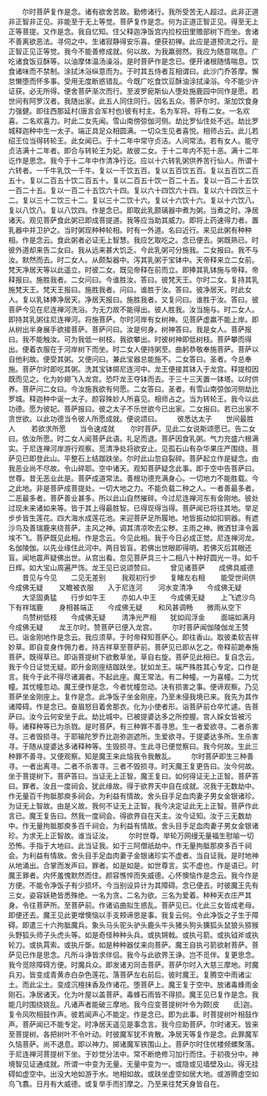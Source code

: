 <!-- { "loadSidebar": true } -->
　　尔时菩萨复作是念。诸有欲舍苦故。勤修诸行。我所受苦无人超过。此非正道非正智非正见。非能至于无上等觉。菩萨复作是念。何为正道正智正见。得至无上正等菩提。又作是念。我自忆知。住父释迦净饭宫内捡校田里赡部树下而坐。舍诸不善离欲恶法。寻伺之中。生诸寂静得安乐喜。便获初禅。此应是道预流之行。是正智正见正等觉。我今不能善修成就。何以故。为我羸弱然。我应为随意喘息。广吃诸食饭豆酥等。以油摩体温汤澡浴。是时菩萨作是念已。便开诸根随情喘息。饮食诸味而不禁制。涂拭沐浴纵意而为。于时其五侍者互相谓曰。此沙门乔答摩。懈怠懒堕而怀多事。受用无度断惑错乱。今既广吃食饮豆酥油涂拭澡浴。今不能少许证获。必无所得。便舍菩萨渐次而行。至波罗痆斯仙人堕处施鹿园中同作是愿。若世间有阿罗汉者。我随出家。此五人同住同行。因名五众。菩萨尔时。渐加饮食身力强健。即往西那延村(唐言会军村也)彼有村主。名为军将。将有二女。一名欢喜。二名欢喜力。时此二女先闻。雪山南傍弶伽河侧。劫比罗仙住处不远。劫比罗城释迦种中生一太子。端正具足众相圆满。一切众生见者喜悦。相师占云。此儿若绍王位当得转轮王。此女闻已。于十二年中常守贞洁。人间常法。若有女人。能守贞洁满十二年者。即合与转轮王为妃。故彼二女。于十二年内不犯十恶。满十二年讫作是思念。我今于十二年中作清净行讫。应以十六转乳粥供养苦行仙人。所谓十六转者。一千牛乳饮一千牛。复以一千饮五百。复以五百饮五百。复以五百饮二百五十。复以二百五十饮二百五十。复以二百五十饮一百二十五。复以一百二十五饮一百二十五。复以一百二十五饮六十四。复以六十四饮六十四。复以六十四饮三十二。复以三十二饮三十二。复以三十二饮十六。复以十六饮十六。复以十六饮八。复以八饮八。复以八饮四。作是念已。即取此乳颇璃器中煮为粥。当煮之时。净居诸天。观见菩萨食此粥已即成菩提道。我等应当助其威力。即将上药速得力者。置乳器中并卫护之。当时粥现种种轮相。时有一外道。名曰近行。来见此粥有种种相。作是念云。食此粥者必证无上智慧。我应乞取吃之。念已便去。粥既熟已。时彼外道却来告二女曰。我从远来甚大饥乏。今此乳粥可分施我。二女报曰。我不与汝。默然而去。时二女人。从颇梨器中。泻其乳粥于宝钵中。天帝释来立二女前。梵天净居天等以此遥立。时彼二女。既见帝释在前而立。即捧其乳钵施与帝释。帝释报曰。施胜我者。二女问曰。今谁胜汝。答曰。彼梵天王。尔时二女。复持其乳施梵天王。梵天王报曰。施胜我者。问曰。谁胜于汝。答曰。彼净居天。时此女人。复以乳钵捧净居天。净居天报曰。施胜我者。又复问曰。谁胜于汝。答曰。彼菩萨今见在尼连禅河洗浴。为无力故不能得出。彼人胜我。汝当施与。时二女人。即持其乳粥往尼连禅河。将施菩萨。尔时河岸有女树神。见菩萨虚羸不能上岸。即从树出半身展手欲接菩萨。菩萨问曰。汝是何身。树神答曰。我是女人。菩萨报曰。我不能触汝。可为我低一树枝。我欲攀出。时彼树神即低树枝。菩萨攀而得出。便着衣服在于河岸树下而坐。时二女人便持粥至。曲躬恭敬奉施菩萨。菩萨以自他利故。便受其粥。又便问曰。兼此宝器总能施不。二女答曰。圣者。今总奉施。菩萨尔时即吃其粥。洗其宝钵掷尼连河中。龙王便接其钵入于龙宫。释提桓因既而见之。化为妙翅飞入龙宫。恐吓龙王夺钵而去。于三十三天置一钵塔。以时供养。菩萨问二女曰。今汝施我欲有何愿。二女答曰。圣者。有雪山南弶伽河侧劫比罗城。释迦种中诞一太子。颜容殊妙人所喜见。相师占之。当为转轮王。我今以此功德。愿为彼妃。菩萨报曰。彼之太子不乐世欲今已出家。二女报曰。若已出家不贪世欲。以此功德当令彼人所愿成就。便说颂曰。
　　彼悉达太子　　世间最胜人
　　若欲求所愿　　当令速成就
　　尔时菩萨。见此二女说斯颂愿已。告二女曰。依汝所愿。时二女人闻菩萨此语。礼足而退。菩萨因食乳粥。气力充盛六根满实。于尼连禅河岸游行观察。觅清净处将欲安止。见孤石山有杂华果庄严围绕。菩萨见已即登此山。平整石上结跏趺坐。尔时此山忽自裂碎。菩萨起立作是疑念。由我恶业尚不尽故。令山碎耶。空中诸天。观知菩萨疑念此事。即于空中告菩萨曰。世尊。昔无恶业此是。菩萨成道常法。善根功德充满身心。一切地力不能胜载。今之此地。非是菩萨成菩提处。一切大地之力。不能负载二种之人。一者善最多者。二恶最多者。菩萨善业甚多。所以此山自然摧碎。今过尼连禅河东有金刚地。彼处过现未来诸如来等。皆于其上得最胜智。已得现得当得。菩萨闻已将往其地。举足步步皆生莲花。四大海水成莲花池。来迎菩萨足所履地。地皆振动如扣铜器。有遮沙鸟及善瑞鹿来绕菩萨。主风之神。调其清凉吹去尘秽。主雨之神。微洒甘泽令嚣埃不飞。菩萨既见此相。作是念云。今见此相。我于今日必成正觉。尼连禅河龙。名伽陵伽。以先业缘住此河中。两目皆盲。若佛出世眼即得明。若佛灭后其眼还盲。闻地震声疑佛出世。从宫出看。忽见菩萨具三十二相八十种好圆光一寻。如千日辉。如大宝山周遍严饰。龙王见已说颂赞曰。
　　曾见诸菩萨　　成佛具威德
　　昔见与今见　　二见无差别
　　我观初行步　　复睹左右相
　　能受世间供　　今成佛无疑
　　又瞻被衣服　　入于尼连河
　　河水变清净　　今成佛无疑
　　大坚固勇猛　　行步如牛王
　　亦如人中王　　今成佛无疑
　　上飞遮沙鸟　　下有祥瑞鹿
　　身相甚端正　　今成佛无疑
　　和风甚调畅　　微雨从空下
　　鸟赞树低枝　　今成佛无疑
　　清净光严相　　犹如阎浮金
　　面端如满月　　今成佛无疑
　　龙王尔时。赞菩萨已便入龙宫。
　　尔时菩萨闻伽陵伽龙王赞已。诣金刚地作是念云。我应须草。于时帝释知菩萨心。即往香山。取彼柔软吉祥妙草。即自变身作佣力者。持吉祥草至菩萨前。菩萨见已即从乞之。帝释前跪奉施菩萨。既得草已。即诣菩提树下欲敷草坐。草自右旋。菩萨见此相已。复自念云。我于今日证觉无疑。即升金刚座结跏趺坐。犹如龙王。端严殊胜其心专定。口作是言。我今于此不得尽诸漏者。不起此座。魔王常法。有二种幢。一为喜幢。二为忧幢。其忧幢忽动。魔王便作是念。今者忧幢忽动。决有损害之事。便谛观察。乃见菩萨坐金刚座上。复作是念。此净饭子坐金刚座。乃至未侵我境已来。我先为其作诸障碍。作是念已。奋眉怒目着舍那衣。化为小使者形。诣菩萨前仓卒忙遽。告菩萨曰。汝今云何安坐于此。劫比城中。已被提婆达多之所控握。宫人婇女皆被污辱。诸释种等已为杀戮。是时菩萨。有三种罪不善寻思。生一者爱欲寻。二者杀害寻。三者毁损寻。于耶输陀罗乔比迦弥迦遮所。生爱欲寻。于提婆达多所。生杀害寻。于随从提婆达多诸释种等。生毁损寻。生此寻已便觉察曰。我今何故。生此三种罪不善寻。又便观察。知是魔王来此恼我令我散乱。
　　尔时菩萨即生三种善寻。一者出离寻。二者不杀害寻。三者不毁损寻。时天魔王复更告曰。汝今何故。坐于菩提树下。菩萨答曰。当证无上正智。魔王复曰。如何得证无上正智。菩萨答曰。罪者。汝且一度祠会。犹此缘故。得于欲界天中自在成就。况我于无数劫中。作无量百千拘胝那庾多祠会。为利益有情故。舍头目手足血肉妻子男女金银诸珍。为证无上智故。由是义故。我何不证无上正智。我今决定证此无上正智。菩萨作此言已。魔王复告曰。然我一度祠会。得欲界自在天主。汝今证知。汝于三无数劫中。作无量拘胝那庾多百千祠会。为利益有情故。舍头目手足血肉妻子男女金银诸珍。为求无上正智故。谁当证汝。
　　尔时世尊。举轮万网缦无量福生慰喻一切恐怖。手指于大地曰。此当证我。如于三阿僧祇劫中。作无量拘胝那庾多百千祠会。为利益有情故。舍头目手足血肉妻子金银诸珍实不虚者。当自证我。是时地神从地涌出。合掌而发声曰。罪者。如是如是。如世尊言。实不虚也。作是语已。时魔王罪者。内怀羞愧默然而住。颜容憔悴而失威德。心怀懊恼作是念云。我今作是方便。不能令净饭子有少损坏。今当别设异计为其障碍。念已便去。时彼魔王先有三女。姿容妖艳皆悉殊绝。一名为贪。二名为欲。三名为爱着。种种天衣庄严其身。令往菩萨所。至菩萨前。作诸谄曲拟生惑乱。菩萨见已。化此三女皆成老母。即便还去。魔王见此更增懊恼以手支颊谛思是事。我复云何。令此净饭之子生于障碍。即遣三十六拘胝魔兵。象头马头驼头驴头鹿头牛头猪头狗头獯狐头鼠狼头猕猴头野狐头师子头虎头等。如是奇怪种种头兵。或执锵戟。或执弓箭。或执钺斧或执轮刀。或执罥索。或执斤斲。如是种种器仗来向菩萨。魔王自执弓箭欲射菩萨。菩萨见已作是思念。凡所斗诤皆求伴侣。我今与此欲界王诤。岂不觅伴。复更思念。我今觅除障碍方便。时魔兵众。即发诸刃同击菩萨。菩萨尔时入大慈三摩地。时魔兵刃。皆变成青黄赤白杂色莲花。落菩萨左右前后。彼时魔王。复腾空中雨诸尘土。而此尘土。变成沉檀抹香及作诸花。堕菩萨上。魔王复于空中。放诸毒蜂雨金刚石。净居诸天。化为叶屋以盖菩萨。毒蜂石雨皆不得损。魔王见已复作是念。我能几时围绕娆乱。凡诸声者能破三摩地。我今应变菩提树叶令为颇[皮　　氐]迦。复令风吹相鼓作声。彼若闻声心不能定。作是念已。即为此事。时菩提树叶相鼓作声。菩萨闻已不能专定。时净居天遥见是事念言。我今应助菩萨。尔时诸天。皆来至菩提树。各把树叶不令叶动。时彼魔军犹不肯散。净居天等复作是念。此罪魔军久恼菩萨。尚不退息。即以神力。掷诸魔军铁围山上。菩萨尔时住优楼频螺聚落。于尼连禅河菩提树下坐。于妙觉分法中。常不断绝修习加行而住。于初夜分中。神境智见证通成就。所谓一中变为无量。无量中变为一。或隐或见墙壁及山。得无挂碍如虚空中。出没大地如游于水。地相如故。或趺坐虚空如居大地。或游腾虚空如鸟飞翥。日月有大威德。或复举手而扪摩之。乃至来往梵天身皆自在。
